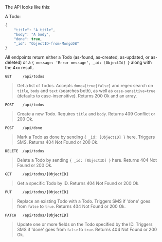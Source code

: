 The API looks like this:

A Todo:
```javascript
{
    "title": "A title",
    "body": "A body",
    "done": true,
    "_id": "ObjectID-from-MongoDB"
}
```

All endpoints return either a Todo (as-found, as-created, as-updated, or as-deleted) or a `{ message: 'Error message', _id: [ObjectId] }` along with the 4xx result.

`GET     /api/todos`
> Get a list of Todos.  Accepts `done=[true|false]` and regex search on `title`, `body` and `text` (searches both), as well as `case-sensitive=true` (defaults to case-insensitive).  Returns 200 Ok and an array.

`POST    /api/todos`
> Create a new Todo.  Requires `title` and `body`.  Returns 409 Conflict or 200 Ok.

`POST    /api/done`
> Mark a Todo as done by sending `{ _id: [ObjectID] }` here.  Triggers SMS. Returns 404 Not Found or 200 Ok.

`DELETE  /api/todos`
> Delete a Todo by sending `{ _id: [ObjectID] }` here.  Returns 404 Not Found or 200 Ok.

`GET     /api/todos/[ObjectID]`
> Get a specific Todo by ID.  Returns 404 Not Found or 200 Ok.

`PUT     /api/todos/[ObjectID]`
> Replace an existing Todo with a Todo.  Triggers SMS if 'done' goes from `false` to `true`.  Returns 404 Not Found or 200 Ok.

`PATCH   /api/todos/[ObjectID]`
> Update one or more fields on the Todo specified by the ID.  Triggers SMS if 'done' goes from `false` to `true`.  Returns 404 Not Found or 200 Ok.
